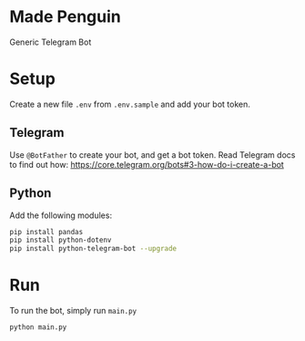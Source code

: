 # Made Penguin
Generic Telegram Bot

# Setup
Create a new file `.env` from `.env.sample` and add your bot token.

## Telegram

Use `@BotFather` to create your bot, and get a bot token.
Read Telegram docs to find out how: 
https://core.telegram.org/bots#3-how-do-i-create-a-bot

## Python
Add the following modules:
```bash
pip install pandas
pip install python-dotenv
pip install python-telegram-bot --upgrade
```

# Run

To run the bot, simply run `main.py`

```bash
python main.py 
```